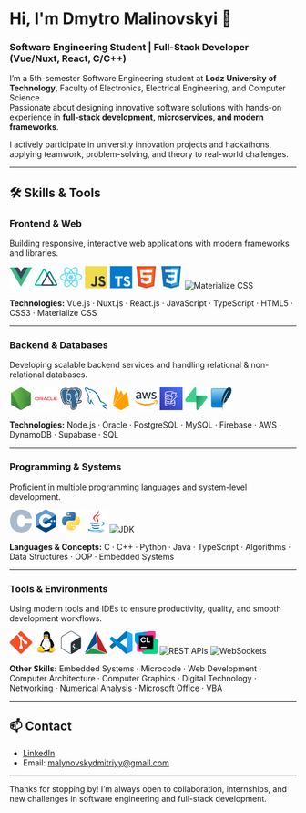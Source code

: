 # Hi, I'm Dmytro Malinovskyi 👋

### Software Engineering Student | Full-Stack Developer (Vue/Nuxt, React, C/C++)

I’m a 5th-semester Software Engineering student at **Lodz University of Technology**, Faculty of Electronics, Electrical Engineering, and Computer Science.  
Passionate about designing innovative software solutions with hands-on experience in **full-stack development, microservices, and modern frameworks**.  

I actively participate in university innovation projects and hackathons, applying teamwork, problem-solving, and theory to real-world challenges.

---

## 🛠 Skills & Tools

### Frontend & Web
Building responsive, interactive web applications with modern frameworks and libraries.  

<img src="https://raw.githubusercontent.com/devicons/devicon/master/icons/vuejs/vuejs-original.svg" alt="Vue.js" width="40"/>  
<img src="https://raw.githubusercontent.com/devicons/devicon/master/icons/nuxtjs/nuxtjs-original.svg" alt="Nuxt.js" width="40"/>  
<img src="https://raw.githubusercontent.com/devicons/devicon/master/icons/react/react-original.svg" alt="React.js" width="40"/>  
<img src="https://raw.githubusercontent.com/devicons/devicon/master/icons/javascript/javascript-original.svg" alt="JavaScript" width="40"/>  
<img src="https://raw.githubusercontent.com/devicons/devicon/master/icons/typescript/typescript-original.svg" alt="TypeScript" width="40"/>  
<img src="https://raw.githubusercontent.com/devicons/devicon/master/icons/html5/html5-original.svg" alt="HTML5" width="40"/>  
<img src="https://raw.githubusercontent.com/devicons/devicon/master/icons/css3/css3-original.svg" alt="CSS3" width="40"/>  
<img src="https://raw.githubusercontent.com/devicons/devicon/master/icons/materialize/materialize-original.svg" alt="Materialize CSS" width="40"/>  

**Technologies:** Vue.js · Nuxt.js · React.js · JavaScript · TypeScript · HTML5 · CSS3 · Materialize CSS  

---

### Backend & Databases
Developing scalable backend services and handling relational & non-relational databases.  

<img src="https://raw.githubusercontent.com/devicons/devicon/master/icons/nodejs/nodejs-original.svg" alt="Node.js" width="40"/>  
<img src="https://raw.githubusercontent.com/devicons/devicon/master/icons/oracle/oracle-original.svg" alt="Oracle" width="40"/>  
<img src="https://raw.githubusercontent.com/devicons/devicon/master/icons/postgresql/postgresql-original.svg" alt="PostgreSQL" width="40"/>  
<img src="https://raw.githubusercontent.com/devicons/devicon/master/icons/mysql/mysql-original.svg" alt="MySQL" width="40"/>  
<img src="https://raw.githubusercontent.com/devicons/devicon/master/icons/firebase/firebase-plain.svg" alt="Firebase" width="40"/>  
<img src="https://raw.githubusercontent.com/devicons/devicon/master/icons/amazonwebservices/amazonwebservices-original.svg" alt="AWS" width="40"/>  
<img src="https://raw.githubusercontent.com/devicons/devicon/master/icons/dynamodb/dynamodb-original.svg" alt="DynamoDB" width="40"/>  
<img src="https://raw.githubusercontent.com/devicons/devicon/master/icons/supabase/supabase-original.svg" alt="Supabase" width="40"/>  
<img src="https://raw.githubusercontent.com/devicons/devicon/master/icons/sqlite/sqlite-original.svg" alt="SQL" width="40"/>  

**Technologies:** Node.js · Oracle · PostgreSQL · MySQL · Firebase · AWS · DynamoDB · Supabase · SQL  

---

### Programming & Systems
Proficient in multiple programming languages and system-level development.  

<img src="https://raw.githubusercontent.com/devicons/devicon/master/icons/c/c-original.svg" alt="C" width="40"/>  
<img src="https://raw.githubusercontent.com/devicons/devicon/master/icons/cplusplus/cplusplus-original.svg" alt="C++" width="40"/>  
<img src="https://raw.githubusercontent.com/devicons/devicon/master/icons/python/python-original.svg" alt="Python" width="40"/>  
<img src="https://raw.githubusercontent.com/devicons/devicon/master/icons/java/java-original.svg" alt="Java" width="40"/>  
<img src="https://raw.githubusercontent.com/devicons/devicon/master/icons/jdk/jdk-original.svg" alt="JDK" width="40"/>  

**Languages & Concepts:** C · C++ · Python · Java · TypeScript · Algorithms · Data Structures · OOP · Embedded Systems  

---

### Tools & Environments
Using modern tools and IDEs to ensure productivity, quality, and smooth development workflows.  

<img src="https://raw.githubusercontent.com/devicons/devicon/master/icons/git/git-original.svg" alt="Git" width="40"/>  
<img src="https://raw.githubusercontent.com/devicons/devicon/master/icons/linux/linux-original.svg" alt="Linux" width="40"/>  
<img src="https://raw.githubusercontent.com/devicons/devicon/master/icons/bash/bash-original.svg" alt="Bash" width="40"/>  
<img src="https://raw.githubusercontent.com/devicons/devicon/master/icons/cmake/cmake-original.svg" alt="CMake" width="40"/>  
<img src="https://raw.githubusercontent.com/devicons/devicon/master/icons/vscode/vscode-original.svg" alt="VS Code" width="40"/>  
<img src="https://raw.githubusercontent.com/devicons/devicon/master/icons/clion/clion-original.svg" alt="CLion" width="40"/>  
<img src="https://raw.githubusercontent.com/devicons/devicon/master/icons/restapi/restapi-original.svg" alt="REST APIs" width="40"/>  
<img src="https://raw.githubusercontent.com/devicons/devicon/master/icons/websocket/websocket-original.svg" alt="WebSockets" width="40"/>  

**Other Skills:** Embedded Systems · Microcode · Web Development · Computer Architecture · Computer Graphics · Digital Technology · Networking · Numerical Analysis · Microsoft Office · VBA  

---

## 📫 Contact

- [LinkedIn](https://www.linkedin.com/in/dmytro-malinovskyi-85914529b/)  
- Email: malynovskydmitriyy@gmail.com  

---

Thanks for stopping by! I’m always open to collaboration, internships, and new challenges in software engineering and full-stack development.

